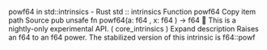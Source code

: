 powf64 in std::intrinsics - Rust
std
::
intrinsics
Function
powf64
Copy item path
Source
pub unsafe fn powf64(a:
f64
, x:
f64
) ->
f64
🔬
This is a nightly-only experimental API. (
core_intrinsics
)
Expand description
Raises an
f64
to an
f64
power.
The stabilized version of this intrinsic is
f64::powf